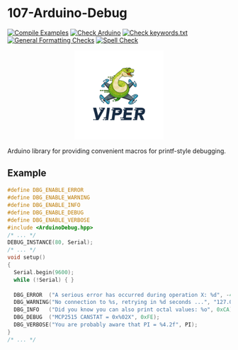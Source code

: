 107-Arduino-Debug
=================
[![Compile Examples](https://github.com/107-systems/107-Arduino-Debug/workflows/Compile%20Examples/badge.svg)](https://github.com/107-systems/107-Arduino-Debug/actions?workflow=Compile+Examples)
[![Check Arduino](https://github.com/107-systems/107-Arduino-Debug/actions/workflows/check-arduino.yml/badge.svg)](https://github.com/107-systems/107-Arduino-Debug/actions/workflows/check-arduino.yml)
[![Check keywords.txt](https://github.com/107-systems/107-Arduino-Debug/actions/workflows/check-keywords-txt.yml/badge.svg)](https://github.com/107-systems/107-Arduino-Debug/actions/workflows/check-keywords-txt.yml)
[![General Formatting Checks](https://github.com/107-systems/107-Arduino-Debug/workflows/General%20Formatting%20Checks/badge.svg)](https://github.com/107-systems/107-Arduino-Debug/actions?workflow=General+Formatting+Checks)
[![Spell Check](https://github.com/107-systems/107-Arduino-Debug/workflows/Spell%20Check/badge.svg)](https://github.com/107-systems/107-Arduino-Debug/actions?workflow=Spell+Check)

<p align="center">
  <a href="https://github.com/107-systems/Viper-Firmware"><img src="https://github.com/107-systems/.github/raw/main/logo/viper.jpg" width="40%"></a>
</p>

Arduino library for providing convenient macros for printf-style debugging.

## Example
```C++
#define DBG_ENABLE_ERROR
#define DBG_ENABLE_WARNING
#define DBG_ENABLE_INFO
#define DBG_ENABLE_DEBUG
#define DBG_ENABLE_VERBOSE
#include <ArduinoDebug.hpp>
/* ... */
DEBUG_INSTANCE(80, Serial);
/* ... */
void setup()
{
  Serial.begin(9600);
  while (!Serial) { }

  DBG_ERROR  ("A serious error has occurred during operation X: %d", -42);
  DBG_WARNING("No connection to %s, retrying in %d seconds ...", "127.0.0.1", 5);
  DBG_INFO   ("Did you know you can also print octal values: %o", 0xCA);
  DBG_DEBUG  ("MCP2515 CANSTAT = 0x%02X", 0xFE);
  DBG_VERBOSE("You are probably aware that PI = %4.2f", PI);
}
/* ... */
```

